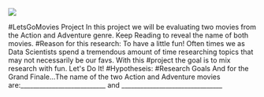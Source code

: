 
<img src=”(C:\Users\deema\Downloads\popcorn-paper-container-movie.jpg)”>


#LetsGoMovies Project
In this project we will be evaluating two movies from the Action and Adventure genre. Keep Reading to reveal the name of both movies.
#Reason for this research: To have a little fun! Often times we as Data Scientists spend a tremendous amount of time researching topics that may not necessarily be our favs. With this #project the goal is to mix research with fun. Let's Do It!
#Hypotheseis:
#Research Goals
And for the Grand Finale...The name of the two Action and Adventure movies are:___________________________ and ________________________________
